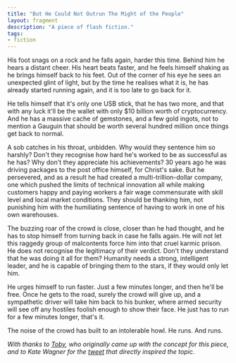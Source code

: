 ```yaml
---
title: "But He Could Not Outrun The Might of the People"
layout: fragment
description: "A piece of flash fiction."
tags:
- fiction
---
```


His foot snags on a rock and he falls again, harder this time. Behind him he hears a distant cheer. His heart beats faster, and he feels himself shaking as he brings himself back to his feet. Out of the corner of his eye he sees an unexpected glint of light, but by the time he realises what it is, he has already started running again, and it is too late to go back for it.

He tells himself that it's only one USB stick, that he has two more, and that with any luck it'll be the wallet with only $10 billion worth of cryptocurrency. And he has a massive cache of gemstones, and a few gold ingots, not to mention a Gauguin that should be worth several hundred million once things get back to normal.

A sob catches in his throat, unbidden. Why would they sentence him so harshly? Don't they recognise how hard he's worked to be as successful as he has? Why don't they appreciate his achievements? 30 years ago he was driving packages to the post office himself, for Christ's sake. But he persevered, and as a result he had created a multi-trillion-dollar company, one which pushed the limits of technical innovation all while making customers happy and paying workers a fair wage commensurate with skill level and local market conditions. They should be thanking him, not punishing him with the humiliating sentence of having to work in one of his own warehouses.

The buzzing roar of the crowd is close, closer than he had thought, and he has to stop himself from turning back in case he falls again. He will not let this raggedy group of malcontents force him into that cruel karmic prison. He does not recognise the legitimacy of their verdict. Don't they understand that he was doing it all for them? Humanity needs a strong, intelligent leader, and he is capable of bringing them to the stars, if they would only let him.

He urges himself to run faster. Just a few minutes longer, and then he'll be free. Once he gets to the road, surely the crowd will give up, and a sympathetic driver will take him back to his bunker, where armed security will see off any hostiles foolish enough to show their face. He just has to run for a few minutes longer, that's it.

The noise of the crowd has built to an intolerable howl. He runs. And runs.

_With thanks to [Toby](https://twitter.com/tlornewr), who originally came up with the concept for this piece, and to Kate Wagner for the [tweet](https://twitter.com/mcmansionhell/status/1125424750484951041) that directly inspired the topic._

